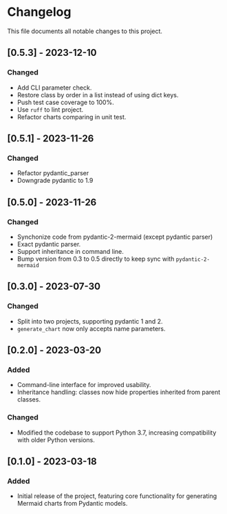 # Changelog

This file documents all notable changes to this project.

## [0.5.3] - 2023-12-10

### Changed
- Add CLI parameter check.
- Restore class by order in a list instead of using dict keys.
- Push test case coverage to 100%.
- Use `ruff` to lint project.
- Refactor charts comparing in unit test.

## [0.5.1] - 2023-11-26

### Changed
- Refactor pydantic_parser
- Downgrade pydantic to 1.9

## [0.5.0] - 2023-11-26

### Changed
- Synchonize code from pydantic-2-mermaid (except pydantic parser)
- Exact pydantic parser.
- Support inheritance in command line.
- Bump version from 0.3 to 0.5 directly to keep sync with `pydantic-2-mermaid`

## [0.3.0] - 2023-07-30

### Changed
- Split into two projects, supporting pydantic 1 and 2.
- `generate_chart` now only accepts name parameters.

## [0.2.0] - 2023-03-20

### Added
- Command-line interface for improved usability.
- Inheritance handling: classes now hide properties inherited from parent classes.

### Changed
- Modified the codebase to support Python 3.7, increasing compatibility with older Python versions.

## [0.1.0] - 2023-03-18

### Added
- Initial release of the project, featuring core functionality for generating Mermaid charts from Pydantic models.
